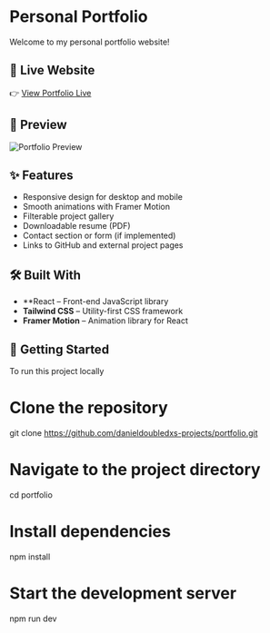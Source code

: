# Personal Portfolio

Welcome to my personal portfolio website!

## 🔗 Live Website

👉 [View Portfolio Live](https://portfolio-six-lyart-27.vercel.app/)

## 📸 Preview

![Portfolio Preview](src/assets/images/Portfolio%20Preview.png)

## ✨ Features

- Responsive design for desktop and mobile
- Smooth animations with Framer Motion
- Filterable project gallery
- Downloadable resume (PDF)
- Contact section or form (if implemented)
- Links to GitHub and external project pages

## 🛠️ Built With

- **React – Front-end JavaScript library
- **Tailwind CSS** – Utility-first CSS framework
- **Framer Motion** – Animation library for React

## 🚀 Getting Started

To run this project locally

# Clone the repository
git clone https://github.com/danieldoubledxs-projects/portfolio.git

# Navigate to the project directory
cd portfolio

# Install dependencies
npm install

# Start the development server
npm run dev
